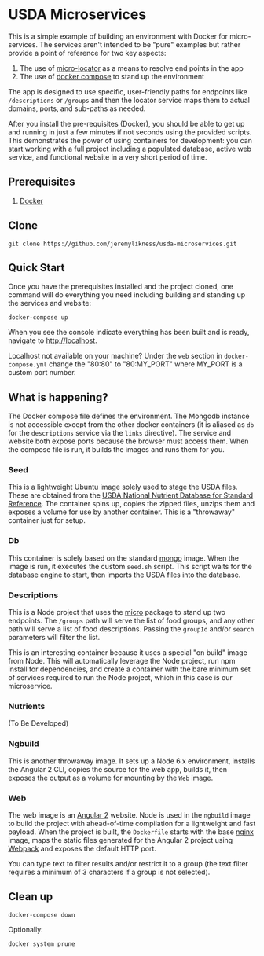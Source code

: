 # USDA Microservices

This is a simple example of building an environment with Docker for micro-services. The services aren't intended to be "pure" examples but rather provide a point of reference for two key aspects: 

1. The use of [micro-locator](https://github.com/jeremylikness/micro-locator) as a means to resolve end points in the app
2. The use of [docker compose](https://docs.docker.com/compose/) to stand up the environment 

The app is designed to use specific, user-friendly paths for endpoints like `/descriptions` or `/groups` and then the locator service maps them to actual domains, ports, and sub-paths as needed. 

After you install the pre-requisites (Docker), you should be able to get up and running in just a few minutes if not seconds using the provided scripts. This demonstrates the power of using containers for development: you can start working with a full project including a populated database, active web service, and functional website in a very short period of time.

## Prerequisites

1. [Docker](https://www.docker.com/)

## Clone 

`git clone https://github.com/jeremylikness/usda-microservices.git `

## Quick Start 

Once you have the prerequisites installed and the project cloned, one command will do everything you need including building and standing up the services and website: 

`docker-compose up`

When you see the console indicate everything has been built and is ready, navigate to [http://localhost](http://localhost). 

Localhost not available on your machine? Under the `web` section in `docker-compose.yml` change the "80:80" to "80:MY_PORT" where MY_PORT is a custom port number. 

## What is happening? 

The Docker compose file defines the environment. The Mongodb instance is not accessible except from the other docker containers (it is aliased as `db` for the `descriptions` service via the `links` directive). The service and website both expose ports because the browser must access them. When the compose file is run, it builds the images and runs them for you. 

### Seed 

This is a lightweight Ubuntu image solely used to stage the USDA files. These are obtained from the [USDA National Nutrient Database for Standard Reference](https://www.ars.usda.gov/northeast-area/beltsville-md/beltsville-human-nutrition-research-center/nutrient-data-laboratory/docs/usda-national-nutrient-database-for-standard-reference/). The container spins up, copies the zipped files, unzips them and exposes a volume for use by another container. This is a "throwaway" container just for setup.

### Db 

This container is solely based on the standard [mongo](https://hub.docker.com/_/mongo/) image. When the image is run, it executes the custom `seed.sh` script. This script waits for the database engine to start, then imports the USDA files into the database. 

### Descriptions 

This is a Node project that uses the [micro](https://github.com/zeit/micro) package to stand up two endpoints. The `/groups` path will serve the list of food groups, and any other path will serve a list of food descriptions. Passing the `groupId` and/or `search` parameters will filter the list. 

This is an interesting container because it uses a special "on build" image from Node. This will automatically leverage the Node project, run npm install for dependencies, and create a container with the bare minimum set of services required to run the Node project, which in this case is our microservice. 

### Nutrients 

(To Be Developed) 

### Ngbuild 

This is another throwaway image. It sets up a Node 6.x environment, installs the Angular 2 CLI, copies the source for the web app, builds it, then exposes the output as a volume for mounting by the `Web` image.

### Web 

The web image is an [Angular 2](https://angular.io) website. Node is used in the `ngbuild` image to build the project with ahead-of-time compilation for a lightweight and fast payload. When the project is built, the `Dockerfile` starts with the base [nginx](https://hub.docker.com/_/nginx/) image, maps the static files generated for the Angular 2 project using [Webpack](https://github.com/webpack/webpack) and exposes the default HTTP port. 

You can type text to filter results and/or restrict it to a group (the text filter requires a minimum of 3 characters if a group is not selected).

## Clean up 

`docker-compose down` 

Optionally: 

`docker system prune` 